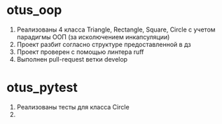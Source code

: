 # otus_oop

1. Реализованы 4 класса Triangle, Rectangle, Square, Circle с учетом парадигмы ООП  (за исколючением инкапсуляции)
2. Проект разбит согласно структуре предоставленной в дз
3. Проект проверен с помощью линтера ruff
4. Выполнен pull-request ветки develop

# otus_pytest

1. Реализованы тесты для класса Circle
2. 